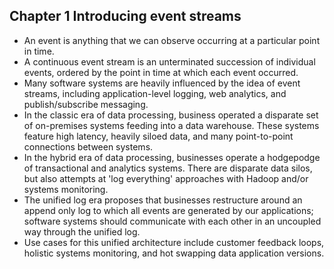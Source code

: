 ## Chapter 1 Introducing event streams

* An event is anything that we can observe occurring at a particular point in time.
* A continuous event stream is an unterminated succession of individual events, ordered by the point in time at which each event occurred.
* Many software systems are heavily influenced by the idea of event streams, including application-level logging, web analytics, and publish/subscribe messaging.
* In the classic era of data processing, business operated a disparate set of on-premises systems feeding into a data warehouse. These systems feature high latency, heavily siloed data, and many point-to-point connections between systems.
* In the hybrid era of data processing, businesses operate a hodgepodge of transactional and analytics systems. There are disparate data silos, but also attempts at 'log everything' approaches with Hadoop and/or systems monitoring.
* The unified log era proposes that businesses restructure around an append only log to which all events are generated by our applications; software systems should communicate with each other in an uncoupled way through the unified log.
* Use cases for this unified architecture include customer feedback loops, holistic systems monitoring, and hot swapping data application versions.
